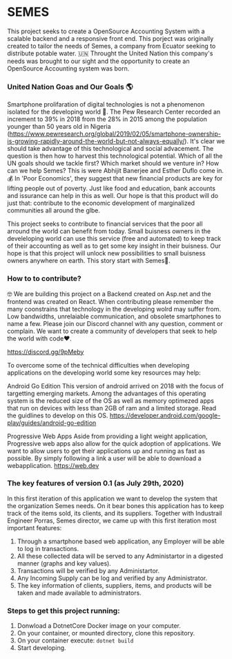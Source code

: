 # SEMES

This project seeks to create a OpenSource Accounting System with a scalable backend and a responsive front end. This porject was originally created to tailor the needs of Semes, a company from Ecuator seeking to distribute potable water. 🇺🇳  Throught the United Nation this company's needs was brought to our sight and the opportunity to create an OpenSource Accounting system was born.

### United Nation Goas and Our Goals 🌎

Smartphone prolifaration of digital technologies is not a phenomenon isolated for the developing world 📱. The Pew Research Center recorded an increment to 39% in 2018 from the 28% in 2015 among the population younger than 50 years old in Nigeria (https://www.pewresearch.org/global/2019/02/05/smartphone-ownership-is-growing-rapidly-around-the-world-but-not-always-equally/). It's clear we should take advantage of this technological and social advacement. The question is then how to harvest this technological potential. Which of all the UN goals should we tackle first? Which market should we venture in? How can we help Semes? This is were Abhijit Banerjee and Esther Duflo come in. 💰 In 'Poor Economics', they suggest that new financial products  are key for lifting people out of poverty. Just like food and education, bank accounts and issurance can help in this as well. Our hope is that this product will do just that: contribute to the economic development of marginalized communities all around the glbe. 

This project seeks to contribute to financial services that the poor all arround the world can benefit from today. Small buisness owners in the develeloping world can use this service (free and automated) to keep track of their accounting as well as to get some key insight in their buisness. Our hope is that this project will unlock new possibilities to small buisness owners anywhere on earth. This story start with Semes🎉.

### How to to contribute?

🤓 We are building this project on a Backend created on Asp.net and the frontend was created on React. When contributing please remember the many coonstrains that technology in the developing wolrd may suffer from. Low bandwidths, unrelaiable communication, and obsolete smartphones to name a few. Please join our Discord channel with any question, comment or complain. We want to create a community of developers that seek to help the world with code❤️.
 
https://discord.gg/9pMeby

To overcome some of the technical difficulties when developing applications on the developing world some key resources may help:

Android Go Edition 
This version of android arrived on 2018 with the focus of targetting emerging markets. Among the advantages of this operating system is the reduced size of the OS as well as memory optimezed apps that run on devices with less than 2GB of ram and a limited storage. Read the guidlines to develop on this OS.
https://developer.android.com/google-play/guides/android-go-edition

Progressive Web Apps
Aside from providing a light weight application, Progressive web apps also allow for the quick adoption of applications. We want to allow users to get their applications up and running as fast as possible. By simply following a link a user will be able to download a webapplication.
https://web.dev

### The key features of version 0.1 (as July 29th, 2020)

In this first iteration of this application we want to develop the system that the organization Semes needs. On it bear bones this application has to keep track of the items sold, its clients, and its suppliers. Together with Industrail Engineer Porras, Semes director, we came up with this first iteration most important features: 

1) Through a smartphone based web application, any Employer will be able to log in transactions.
2) All these collected data will be served to any Administartor in a digested manner (graphs and key values). 
3) Transactions will be verified by any Administartor.
4) Any Incoming Supply can be log and verified by any Administrator.
5) The key information of clients, suppliers, items, and products will be taken and made available to administrators.

### Steps to get this project running:

1) Donwload a DotnetCore Docker image on your computer.  
2) On your container, or mounted directory, clone this repository.
3) On your container execute:  ```dotnet build```
4) Start developing.








